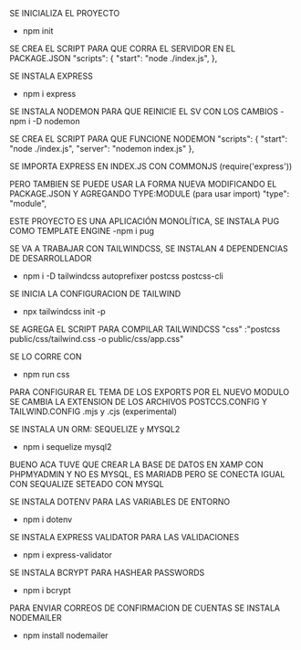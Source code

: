 SE INICIALIZA EL PROYECTO 
- npm init

SE CREA EL SCRIPT PARA QUE CORRA EL SERVIDOR EN EL PACKAGE.JSON
"scripts": {
    "start": "node ./index.js",
},

SE INSTALA EXPRESS
- npm i express

SE INSTALA NODEMON PARA QUE REINICIE EL SV CON LOS CAMBIOS
-npm i -D nodemon

SE CREA EL SCRIPT PARA QUE FUNCIONE NODEMON
"scripts": {
    "start": "node ./index.js",
    "server": "nodemon index.js"
},

SE IMPORTA EXPRESS EN INDEX.JS CON COMMONJS (require('express'))

PERO TAMBIEN SE PUEDE USAR LA FORMA NUEVA MODIFICANDO EL PACKAGE.JSON Y AGREGANDO TYPE:MODULE (para usar import)
"type": "module",

ESTE PROYECTO ES UNA APLICACIÓN MONOLÍTICA, SE INSTALA PUG COMO TEMPLATE ENGINE
-npm i pug

SE VA A TRABAJAR CON TAILWINDCSS, SE INSTALAN 4 DEPENDENCIAS DE DESARROLLADOR
- npm i -D tailwindcss autoprefixer postcss postcss-cli

SE INICIA LA CONFIGURACION DE TAILWIND
- npx tailwindcss init -p

SE AGREGA EL SCRIPT PARA COMPILAR TAILWINDCSS
"css" :"postcss public/css/tailwind.css -o public/css/app.css"

SE LO CORRE CON
- npm run css

PARA CONFIGURAR EL TEMA DE LOS EXPORTS POR EL NUEVO MODULO SE CAMBIA LA EXTENSION DE LOS ARCHIVOS POSTCCS.CONFIG Y TAILWIND.CONFIG
.mjs y .cjs (experimental)

SE INSTALA UN ORM: SEQUELIZE y MYSQL2
- npm i sequelize mysql2

BUENO ACA TUVE QUE CREAR LA BASE DE DATOS EN XAMP CON PHPMYADMIN Y NO ES MYSQL, ES MARIADB PERO SE CONECTA IGUAL CON SEQUALIZE SETEADO CON MYSQL 

SE INSTALA DOTENV PARA LAS VARIABLES DE ENTORNO
- npm i dotenv

SE INSTALA EXPRESS VALIDATOR PARA LAS VALIDACIONES
- npm i express-validator

SE INSTALA BCRYPT PARA HASHEAR PASSWORDS
- npm i bcrypt

PARA ENVIAR CORREOS DE CONFIRMACION DE CUENTAS SE INSTALA NODEMAILER
- npm install nodemailer


